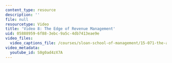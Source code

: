 ```yaml
---
content_type: resource
description: ''
file: null
resourcetype: Video
title: 'Video 8: The Edge of Revenue Management'
uid: 05888959-6f88-3ebc-9a5c-4db7413eae9e
video_files:
  video_captions_file: /courses/sloan-school-of-management/15-071-the-analytics-edge-spring-2017/linear-optimization/airline-revenue-management-an-introduction-to-linear-optimization/video-8-the-edge-of-revenue-management/video-8-the-edge-of-revenue-management-0/S0g0ad4zX7A.vtt
video_metadata:
  youtube_id: S0g0ad4zX7A
---
```


